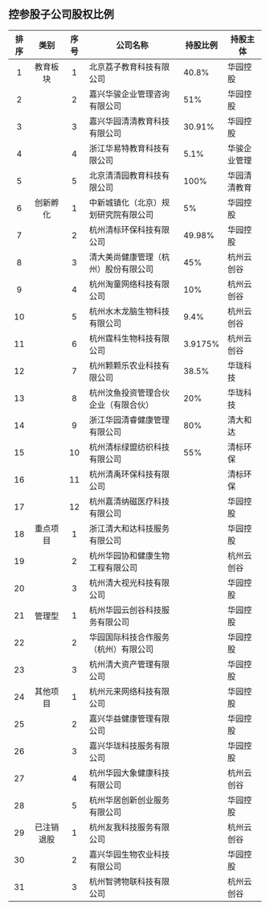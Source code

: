 ## 控参股子公司股权比例

|排序|类别|序号|公司名称|持股比例|持股主体|
|:--:|:---:|:--:|----|----|----|
|1|教育板块|1|北京荔子教育科技有限公司|40.8%|华园控股|
|2||2|嘉兴华骏企业管理咨询有限公司|51%|华园控股|
|3||3|嘉兴华园清清教育科技有限公司|30.91%|华园控股|
|4||4|浙江华易特教育科技有限公司|5.1%|华骏企业管理|
|5||5|北京清清园教育科技有限公司|100%|华园清清教育|
|6|创新孵化|1|中新城镇化（北京）规划研究院有限公司|5%|华园控股|
|7||2|杭州清标环保科技有限公司|49.98%|华园控股|
|8||3|清大美尚健康管理（杭州）股份有限公司|45%|杭州云创谷|
|9||4|杭州淘童网络科技有限公司|10%|杭州云创谷|
|10||5|杭州水木龙脑生物科技有限公司|9.4%|杭州云创谷|
|11||6|杭州霆科生物科技有限公司|3.9175%|杭州云创谷|
|12||7|杭州颗颗乐农业科技有限公司|38.5%|华珑科技|
|13||8|杭州汶鱼投资管理合伙企业（有限合伙）|20%|华珑科技|
|14||9|浙江华园清睿健康管理有限公司|80%|清大和达|
|15||10|杭州清标绿盟纺织科技有限公司|55%|清标环保|
|16||11|杭州清禹环保科技有限公司||清标环保|
|17||12|杭州嘉清纳磁医疗科技有限公司||华园控股|
|18|重点项目|1|浙江清大和达科技服务有限公司||华园控股|
|19||2|杭州华园协和健康生物工程有限公司||杭州云创谷|
|20||3|杭州清大视光科技有限公司||华园控股|
|21|管理型|1|杭州华园云创谷科技服务有限公司||华园控股|
|22||2|华园国际科技合作服务（杭州）有限公司||华园控股|
|23||3|杭州清大资产管理有限公司||华园控股|
|24|其他项目|1|杭州元来网络科技有限公司||华园控股|
|25||2|嘉兴华益健康管理有限公司||华园控股|
|26||3|嘉兴华珑科技服务有限公司||华园控股|
|27||4|杭州华园大象健康科技有限公司||杭州云创谷|
|28||5|杭州华居创新创业服务有限公司||华园控股|
|29|已注销退股|1|杭州友我科技服务有限公司||杭州云创谷|
|30||2|嘉兴华园生物农业科技有限公司||华园控股|
|31||3|杭州智骋物联科技有限公司||杭州云创谷|
